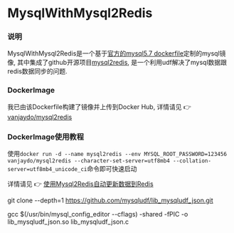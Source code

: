 # MysqlWithMysql2Redis

### 说明
MysqlWithMysql2Redis是一个基于[官方的mysql5.7 dockerfile](https://github.com/docker-library/mysql/tree/master/5.7)定制的mysql镜像, 其中集成了github开源项目[mysql2redis](https://github.com/dawnbreaks/mysql2redis), 是一个利用udf解决了mysql数据跟redis数据同步的问题.

### DockerImage
我已由该Dockerfile构建了镜像并上传到Docker Hub, 详情请见 👉 [vanjaydo/mysql2redis](https://hub.docker.com/r/vanjaydo/mysql2redis/)

### DockerImage使用教程
使用`docker run -d --name mysql2redis --env MYSQL_ROOT_PASSWORD=123456 vanjaydo/mysql2redis --character-set-server=utf8mb4 --collation-server=utf8mb4_unicode_ci`命令即可快速启动

详情请见 👉 [使用Mysql2Redis自动更新数据到Redis](https://blog.safeandsound.cn/post/PushData2RedisWithMysql2Redis.html)


git clone --depth=1 https://github.com/mysqludf/lib_mysqludf_json.git

gcc $(/usr/bin/mysql_config_editor --cflags) -shared -fPIC -o lib_mysqludf_json.so lib_mysqludf_json.c 